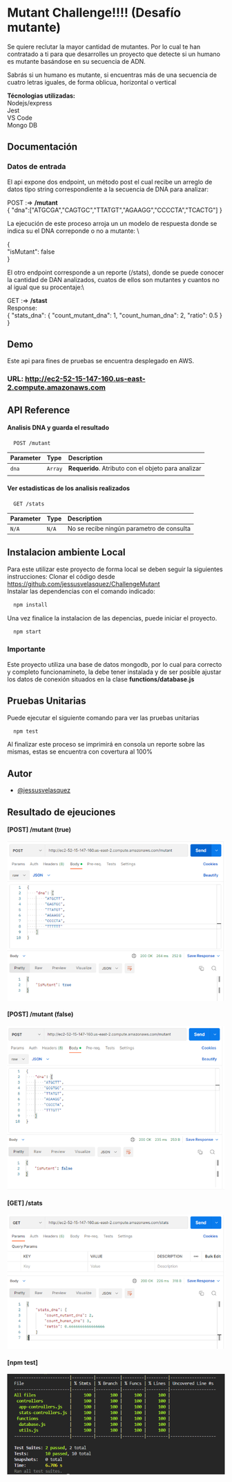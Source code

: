 
# Mutant Challenge!!!! (Desafío mutante)

Se quiere reclutar la mayor cantidad de mutantes. Por lo cual te han
contratado a ti para que desarrolles un proyecto que detecte si un humano es 
mutante basándose en su secuencia de ADN. 

Sabrás si un humano es mutante, si encuentras más de una secuencia de cuatro letras 
iguales, de forma oblicua, horizontal o vertical

**Técnologias utilizadas:** \
Nodejs/express\
Jest \
VS Code\
Mongo DB 



## Documentación



### Datos de entrada
El api expone dos endpoint, un método post el cual recibe un arreglo de datos tipo 
string correspondiente a la secuencia de DNA para analizar:

POST :=> **/mutant** \
{ 
"dna":["ATGCGA","CAGTGC","TTATGT","AGAAGG","CCCCTA","TCACTG"] 
}

La ejecución de este proceso arroja un un modelo de respuesta donde se indica su el DNA
correponde o no a mutante: \

{\
    "isMutant": false\
}

El otro endpoint corresponde a un reporte (/stats), donde se puede conocer la cantidad
de DAN analizados, cuatos de ellos son mutantes y cuantos no al igual que su procentaje:\

GET :=> **/stast**\
Response:\
{
    "stats_dna": {
        "count_mutant_dna": 1,
        "count_human_dna": 2,
        "ratio": 0.5
    }
}
## Demo

Este api para fines de pruebas se encuentra desplegado en AWS.

### URL: http://ec2-52-15-147-160.us-east-2.compute.amazonaws.com

## API Reference

#### Analisis DNA y guarda el resultado

```http
  POST /mutant
```

| Parameter | Type     | Description                |
| :-------- | :------- | :------------------------- |
| `dna` | `Array` | **Requerido**. Atributo con el objeto para analizar  |
||||{"dna": [ ATGCTT","GCGTGC","TTATGT","AGAAGG","CGCCTA","TTTGTT"]}|


#### Ver estadisticas de los analisis realizados

```http
  GET /stats
```

| Parameter | Type     | Description                       |
| :-------- | :------- | :-------------------------------- |
| `N/A`      | `N/A` | No se recibe ningún parametro de consulta |



## Instalacion ambiente Local

Para este utilizar este proyecto de forma local se deben seguir la siguientes instrucciones:
Clonar el código desde https://github.com/jessusvelasquez/ChallengeMutant \
Instalar las dependencias con el comando indicado:

```bash
  npm install
```
Una vez finalice la instalacion de las depencias, puede iniciar el proyecto.
```bash
  npm start
```

### Importante
Este proyecto utiliza una base de datos mongodb, por lo cual para correcto y completo
funcionamineto, la debe tener instalada y de ser posible ajustar los datos de conexión
situados en la clase **functions/database.js**
## Pruebas Unitarias

Puede ejecutar el siguiente comando para ver las pruebas unitarias

```bash
  npm test
```

Al finalizar este proceso se imprimirá en consola un reporte sobre las mismas, estas
se encuentra con covertura al 100%
## Autor

- [@jessusvelasquez](https://github.com/jessusvelasquez/ChallengeMutant)


## Resultado de ejeuciones

#### [POST] /mutant (true)
 ![result-> /mutant](https://github.com/jessusvelasquez/share-images/blob/master/assets/img_mutant/save_mutant.png)

#### [POST] /mutant (false)
 ![result-> /mutant](https://github.com/jessusvelasquez/share-images/blob/master/assets/img_mutant/save_mutant_false.png)


#### [GET] /stats
 ![result-> /mutant](https://github.com/jessusvelasquez/share-images/blob/master/assets/img_mutant/stats.png)

#### [npm test]
 ![result-> /mutant](https://github.com/jessusvelasquez/share-images/blob/master/assets/img_mutant/test_result.png)

